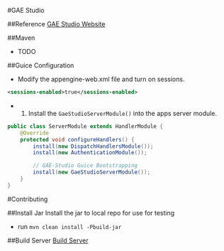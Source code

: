 #GAE Studio

##Reference
[GAE Studio Website](http://gaestudio.arcbees.com/)

##Maven
* TODO

##Guice Configuration
* Modify the appengine-web.xml file and turn on sessions.
```xml
<sessions-enabled>true</sessions-enabled>
```

* 1. Install the `GaeStudioServerModule()` into the apps server module. 
```java
public class ServerModule extends HandlerModule {
    @Override
    protected void configureHandlers() {
        install(new DispatchHandlersModule());
        install(new AuthenticationModule());

        // GAE-Studio Guice Bootstrapping
        install(new GaeStudioServerModule());
    }
}
```

#Contributing

##Install Jar
Install the jar to local repo for use for testing

* run `mvn clean install -Pbuild-jar`

##Build Server
[Build Server](http://teamcity-private.arcbees.com/project.html?projectId=project7&tab=projectOverview)
